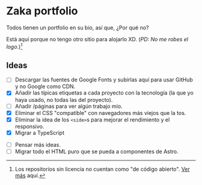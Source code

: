 # Zaka portfolio

Todos tienen un portfolio en su bio, así que, ¿Por qué no?

Está aquí porque no tengo otro sitio para alojarlo XD.
(_PD: No me robes el logo._)[^1]

## Ideas

- [ ] Descargar las fuentes de Google Fonts y subirlas aquí para usar GitHub y no Google como CDN. <!-- FontExperiment -->
- [X] Añadir las típicas etiquetas a cada proyecto con la tecnología (la que yo haya usado, no todas las del proyecto). <!-- LabelsExperiment -->
- [ ] Añadir /páginas para ver algún trabajo mío. <!-- SubProjectExperiment -->
- [X] Eliminar el CSS "compatible" con navegadores más viejos que la tos.
- [X] Eliminar la idea de los `<side>`s para mejorar el rendimiento y el responsivo. <!-- NoSideExperiment -->
- [X] Migrar a TypeScript <!-- TypeExperiment -->
<!-- - [X] Hacer que el enlace a Discord muestre las dos cuentas. <!-- DualDiscordExperiment - Never mind, I don't like it -->
- [ ] Pensar más ideas.
- [ ] Migrar todo el HTML puro que se pueda a componentes de Astro.

[^1]: Los repositorios sin licencia no cuentan como "de código abierto". [Ver más](https://docs.github.com/en/repositories/managing-your-repositorys-settings-and-features/customizing-your-repository/licensing-a-repository#:~:text=However%2C%20without%20a%20license%2C%20the%20default%20copyright%20laws%20apply%2C%20meaning%20that%20you%20retain%20all%20rights%20to%20your%20source%20code%20and%20no%20one%20may%20reproduce%2C%20distribute%2C%20or%20create%20derivative%20works%20from%20your%20work.) aquí.
